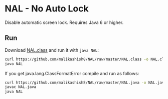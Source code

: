 # NAL - No Auto Lock

Disable automatic screen lock. Requires Java 6 or higher.

## Run
Download [NAL.class](https://github.com/malikashish8/NAL/raw/master/NAL.class) and run it with `java NAL`:
```bash
curl https://github.com/malikashish8/NAL/raw/master/NAL.class -o NAL.class
java NAL
```

If you get java.lang.ClassFormatError compile and run as follows:
```bash
curl https://github.com/malikashish8/NAL/raw/master/NAL.java -o NAL.java
javac NAL.java
java NAL
```
